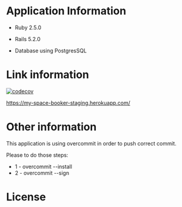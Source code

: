 # Application Information

* Ruby 2.5.0

* Rails 5.2.0

* Database using PostgresSQL

# Link information

[![codecov](https://codecov.io/gh/Mister-MSB/myofficebooker/branch/develop/graph/badge.svg)](https://codecov.io/gh/Mister-MSB/myofficebooker)

https://my-space-booker-staging.herokuapp.com/

# Other information

This application is using overcommit in order to push correct commit.

Please to do those steps:

* 1 - overcommit --install
* 2 - overcommit --sign

# License
